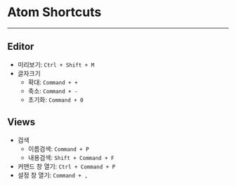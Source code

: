# Atom Shortcuts
---

## Editor
- 미리보기: `Ctrl + Shift + M`
- 글자크기
  - 확대: `Command + +`
  - 축소: `Command + -`
  - 초기화: `Command + 0`

## Views
- 검색
  - 이름검색: `Command + P`
  - 내용검색: `Shift + Command + F`
- 커맨드 창 열기: `Ctrl + Command + P`
- 설정 창 열기: `Command + ,`
